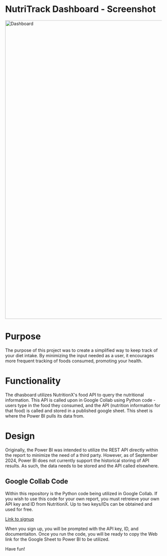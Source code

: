 # NutriTrack Dashboard - Screenshot
<img width="959" alt="Dashboard" src="https://github.com/user-attachments/assets/c47b904d-c2e0-4fa1-bc7d-982f2abf5b95">


# Purpose
The purpose of this project was to create a simplified way to keep track of your diet intake. By minimizing the input needed as a user, it encourages more frequent tracking of foods consumed, promoting your health.

# Functionality
The dhasboard utilizes NutritionX's food API to query the nutritional information. This API is called upon in Google Collab using Python code - users type in the food they consumed, and the API (nutrition information for that food) is called and stored in a published google sheet. This sheet is where the Power BI pulls its data from.

# Design
Originally, the Power BI was intended to utilize the REST API directly within the report to minimize the need of a third party. However, as of September 2024, Power BI does not currently support the historical storing of API results. As such, the data needs to be stored and the API called elsewhere. 

## Google Collab Code
Within this repository is the Python code being utilized in Google Collab. If you wish to use this code for your own report, you must retreieve your own API key and ID from NutritionX. Up to two keys/IDs can be obtained and used for free.

[Link to signup](https://www.nutritionix.com/business/api)

When you sign up, you will be prompted with the API key, ID, and documentaiton. Once you run the code, you will be ready to copy the Web link for the Google Sheet to Power BI to be utilized.

Have fun!




